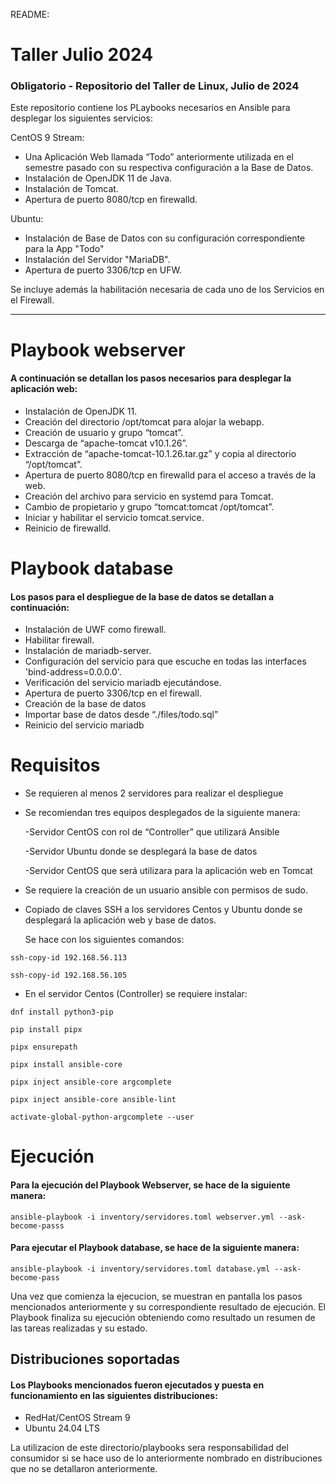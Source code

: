 README:

# Taller Julio 2024

### Obligatorio - Repositorio del Taller de Linux, Julio de 2024

Este repositorio contiene los PLaybooks necesarios en Ansible para desplegar los siguientes servicios:

CentOS 9 Stream:
- Una Aplicación Web llamada “Todo” anteriormente utilizada en el semestre pasado con su respectiva configuración a la Base de Datos. 
- Instalación de OpenJDK 11 de Java.
- Instalación de Tomcat.
- Apertura de puerto 8080/tcp en firewalld.

Ubuntu:
- Instalación de Base de Datos con su configuración correspondiente para la App "Todo"
- Instalación del Servidor "MariaDB".
- Apertura de puerto 3306/tcp en UFW.

Se incluye además la habilitación necesaria de cada uno de los Servicios en el Firewall.

---
# Playbook webserver

#### A continuación se detallan los pasos necesarios para desplegar la aplicación web:

- Instalación de OpenJDK 11.
- Creación del directorio /opt/tomcat para alojar la webapp.
- Creación de usuario y grupo “tomcat”.
- Descarga de “apache-tomcat v10.1.26”.
- Extracción de “apache-tomcat-10.1.26.tar.gz” y copia al directorio “/opt/tomcat”.
- Apertura de puerto 8080/tcp en firewalld para el acceso a través de la web.
- Creación del archivo para servicio en systemd para Tomcat.
- Cambio de propietario y grupo “tomcat:tomcat /opt/tomcat”.
- Iniciar y habilitar el servicio tomcat.service.
- Reinicio de firewalld.

# Playbook database

#### Los pasos para el despliegue de la base de datos se detallan a continuación:

- Instalación de UWF como firewall.
- Habilitar firewall.
- Instalación de mariadb-server.
- Configuración del servicio para que escuche en todas las interfaces 'bind-address=0.0.0.0'.
- Verificación del servicio mariadb ejecutándose.
- Apertura de puerto 3306/tcp en el firewall.
- Creación de la base de datos
- Importar base de datos desde “./files/todo.sql”
- Reinicio del servicio mariadb

# Requisitos

- Se requieren al menos 2 servidores para realizar el despliegue
- Se recomiendan tres equipos desplegados de la siguiente manera:
 
  -Servidor CentOS con rol de “Controller” que utilizará Ansible
 
  -Servidor Ubuntu donde se desplegará la base de datos

  -Servidor CentOS que será utilizara para la aplicación web en Tomcat

- Se requiere la creación de un usuario ansible con permisos de sudo.
- Copiado de claves SSH a los servidores Centos y Ubuntu donde se desplegará la aplicación web y base de datos. 

  Se hace con los siguientes comandos:
```
ssh-copy-id 192.168.56.113
```
```
ssh-copy-id 192.168.56.105
```

- En el servidor Centos (Controller) se requiere instalar:
```
dnf install python3-pip
```
```
pip install pipx
```
```
pipx ensurepath
```
```
pipx install ansible-core
```
```
pipx inject ansible-core argcomplete
```
```
pipx inject ansible-core ansible-lint
```
```
activate-global-python-argcomplete --user
```
# Ejecución

#### Para la ejecución del Playbook Webserver, se hace de la siguiente manera:

```
ansible-playbook -i inventory/servidores.toml webserver.yml --ask-become-passs
```
#### Para ejecutar el Playbook database, se hace de la siguiente manera:
```
ansible-playbook -i inventory/servidores.toml database.yml --ask-become-pass
```
Una vez que comienza la ejecucion, se muestran en pantalla los pasos mencionados anteriormente y su correspondiente resultado de ejecución. 
El Playbook finaliza su ejecución obteniendo como resultado un resumen de las tareas realizadas y su estado.

## Distribuciones soportadas

#### Los Playbooks mencionados fueron ejecutados y puesta en funcionamiento en las siguientes distribuciones:

* RedHat/CentOS Stream 9
* Ubuntu 24.04 LTS

La utilizacion de este directorio/playbooks sera responsabilidad del consumidor si se hace uso de lo anteriormente nombrado en distribuciones que no se detallaron anteriormente.